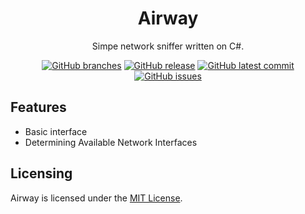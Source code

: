 <div align="center">
<h1>Airway</h1>

Simpe network sniffer written on C#.

[![GitHub branches](https://badgen.net/github/branches/light-hat/airway)](https://github.com/light-hat/airway)
[![GitHub release](https://img.shields.io/github/v/release/light-hat/airway.svg)](https://GitHub.com/light-hat/airway/releases/)
[![GitHub latest commit](https://badgen.net/github/last-commit/light-hat/airway)](https://GitHub.com/light-hat/airway/commit/)
[![GitHub issues](https://img.shields.io/github/issues/light-hat/airway.svg)](https://GitHub.com/light-hat/airway/issues/)
</div>

## Features

- Basic interface
- Determining Available Network Interfaces

## Licensing

Airway is licensed under the [MIT License](https://github.com/light-hat/airway/blob/master/LICENSE).
